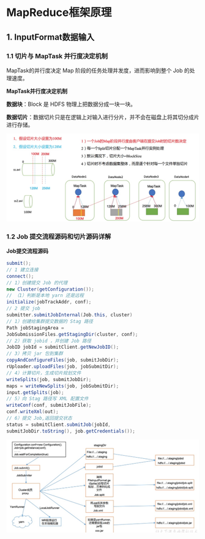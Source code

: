 # MapReduce框架原理

## 1. InputFormat数据输入

### 1.1 切片与 MapTask 并行度决定机制

MapTask的并行度决定 Map 阶段的任务处理并发度，进而影响到整个 Job 的处理速度。

**MapTask并行度决定机制**

**数据块**：Block 是 HDFS 物理上把数据分成一块一块。 

**数据切片**：数据切片只是在逻辑上对输入进行分片，并不会在磁盘上将其切分成片进行存储。

![](../../img/mapreduce_input_split.jpg)

### 1.2 Job 提交流程源码和切片源码详解

**Job提交流程源码**

```java
submit();
// 1 建立连接
connect();
// 1）创建提交 Job 的代理
new Cluster(getConfiguration());
// （1）判断是本地 yarn 还是远程
initialize(jobTrackAddr, conf);
// 2 提交 job
submitter.submitJobInternal(Job.this, cluster)
// 1）创建给集群提交数据的 Stag 路径
Path jobStagingArea =
JobSubmissionFiles.getStagingDir(cluster, conf);
// 2）获取 jobid ，并创建 Job 路径
JobID jobId = submitClient.getNewJobID();
// 3）拷贝 jar 包到集群
copyAndConfigureFiles(job, submitJobDir);
rUploader.uploadFiles(job, jobSubmitDir);
// 4）计算切片，生成切片规划文件
writeSplits(job, submitJobDir);
maps = writeNewSplits(job, jobSubmitDir);
input.getSplits(job);
// 5）向 Stag 路径写 XML 配置文件
writeConf(conf, submitJobFile);
conf.writeXml(out);
// 6）提交 Job,返回提交状态
status = submitClient.submitJob(jobId,
submitJobDir.toString(), job.getCredentials());
```

![](../../img/mapreduce_job_submit.jpg)

